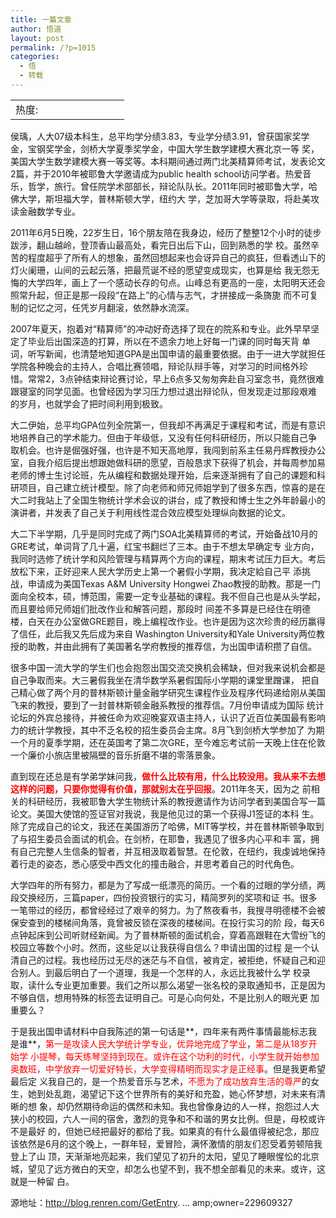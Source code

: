 ```yaml
---
title: 一篇文章
author: 悟道
layout: post
permalink: /?p=1015
categories:
  - 悟
  - 转载
---
```

<table>
  <tr cellpadding=0><td>
    热度:
  </td><td cellpadding=0><img src='http://210.75.224.29/wordpress/wp-content/plugins/statpresscn/images/sun.gif' width=10 height=10 border=0 /></td><td cellpadding=0><img src='http://210.75.224.29/wordpress/wp-content/plugins/statpresscn/images/sun_dark.gif' width=10 height=10 border=0 /></td><td cellpadding=0><img src='http://210.75.224.29/wordpress/wp-content/plugins/statpresscn/images/sun_dark.gif' width=10 height=10 border=0 /></td><td cellpadding=0><img src='http://210.75.224.29/wordpress/wp-content/plugins/statpresscn/images/sun_dark.gif' width=10 height=10 border=0 /></td><td cellpadding=0><img src='http://210.75.224.29/wordpress/wp-content/plugins/statpresscn/images/sun_dark.gif' width=10 height=10 border=0 /></td></tr>
</table>

侯瑀，人大07级本科生，总平均学分绩3.83，专业学分绩3.91，曾获国家奖学金，宝钢奖学金，剑桥大学夏季奖学金，中国大学生数学建模大赛北京一等 奖，美国大学生数学建模大赛一等奖等。本科期间通过两门北美精算师考试，发表论文2篇，并于2010年被耶鲁大学邀请成为public health school访问学者。热爱音乐，哲学，旅行。曾任院学术部部长，辩论队队长。2011年同时被耶鲁大学，哈佛大学，斯坦福大学，普林斯顿大学，纽约大 学，芝加哥大学等录取，将赴美攻读金融数学专业。

2011年6月5日晚，22岁生日，16个朋友陪在我身边，经历了整整12个小时的徒步跋涉，翻山越岭，登顶香山最高处，看完日出后下山，回到熟悉的学 校。虽然辛苦的程度超乎了所有人的想象，虽然回想起来也会讶异自己的疯狂，但看透山下的灯火阑珊，山间的云起云落，把最荒诞不经的愿望变成现实，也算是给 我无怨无悔的大学四年，画上了一个感动长存的句点。山峰总有更高的一座，太阳明天还会照常升起，但正是那一段段“在路上”的心情与志气，才拼接成一条旖旎 而不可复制的记忆之河，任凭岁月翻滚，依然静水流深。

2007年夏天，抱着对“精算师”的冲动好奇选择了现在的院系和专业。此外早早坚定了毕业后出国深造的打算，所以在不遗余力地上好每一门课的同时每天背 单词，听写新闻，也清楚地知道GPA是出国申请的最重要依据。由于一进大学就担任学院各种晚会的主持人，合唱比赛领唱，辩论队辩手等，对学习的时间格外珍 惜。常常2，3点钟结束辩论赛讨论，早上6点多又匆匆奔赴自习室念书，竟然很难跟寝室的同学见面。也曾经因为学习压力想过退出辩论队，但发现走过那段艰难 的岁月，也就学会了把时间利用到极致。

大二伊始，总平均GPA位列全院第一，但我却不再满足于课程和考试，而是有意识地培养自己的学术能力。但由于年级低，又没有任何科研经历，所以只能自己争 取机会。也许是倔强好强，也许是不知天高地厚，我闯到前系主任易丹辉教授办公室，自我介绍后提出想跟她做科研的愿望，百般恳求下获得了机会，并每周参加易 老师的博士生讨论班，先从编程和数据处理开始，后来逐渐拥有了自己的课题和科研项目，自己建立统计模型。除了向老师和师兄师姐学到了很多东西，惊喜的是在 大二时我站上了全国生物统计学术会议的讲台，成了教授和博士生之外年龄最小的演讲者，并发表了自己关于利用线性混合效应模型处理纵向数据的论文。

大二下半学期，几乎是同时完成了两门SOA北美精算师的考试，开始备战10月的GRE考试，单词背了几十遍，红宝书翻烂了三本。由于不想太早确定专 业方向，我同时选修了统计学和风险管理与精算两个方向的课程，期末考试压力巨大。考后放松下来，正好迎来人民大学历史上第一个暑假小学期，我决定給自己平 添挑战，申请成为美国Texas A&M University Hongwei Zhao教授的助教。那是一门面向全校本，硕，博范围，需要一定专业基础的课程。我不但自己也是从头学起，而且要给师兄师姐们批改作业和解答问题，那段时 间差不多算是已经住在明德楼，白天在办公室做GRE题目，晚上编程改作业。也许是因为这次珍贵的经历赢得了信任，此后我又先后成为来自 Washington University和Yale University两位教授的助教，并由此拥有了美国著名学府教授的推荐信，为出国申请积攒了自信。

很多中国一流大学的学生们也会抱怨出国交流交换机会稀缺，但对我来说机会都是自己争取而来。大三暑假我坐在清华数学系暑假国际小学期的课堂里蹭课， 把自己精心做了两个月的普林斯顿计量金融学研究生课程作业及程序代码递给刚从美国飞来的教授，要到了一封普林斯顿金融系教授的推荐信。7月份申请成为国际 统计论坛的外宾总接待，并被任命为欢迎晚宴双语主持人，认识了近百位美国最有影响力的统计学教授，其中不乏名校的招生委员会主席。8月飞到剑桥大学参加了 为期一个月的夏季学期，还在英国考了第二次GRE，至今难忘考试前一天晚上住在伦敦一个廉价小旅店里被隔壁的音乐折磨不堪的零落景象。

直到现在还总是有学弟学妹问我，<span style="color: #ff0000;"><strong>做什么比较有用，什么比较没用。我从来不去想这样的问题，只要你觉得有价值，那就别太在乎回报</strong></span>。2011年冬天，因为之 前相关的科研经历，我被耶鲁大学生物统计系的教授邀请作为访问学者到美国合写一篇论文。美国大使馆的签证官对我说，我是他见过的第一个获得J1签证的本科 生。除了完成自己的论文，我还在美国游历了哈佛，MIT等学校，并在普林斯顿争取到了与招生委员会面试的机会。在剑桥，在耶鲁，我遇见了很多内心平和丰 富，拥有自己完整人生信条的智者，并互相汲取着智慧。在伦敦，在纽约，我虔诚地保持着行走的姿态，悉心感受中西文化的撞击融合，并思考着自己的时代角色。

大学四年的所有努力，都是为了写成一纸漂亮的简历。一个看的过眼的学分绩，两段交换经历，三篇paper，四份投资银行的实习，精简罗列的奖项和证 书。很多一笔带过的经历，都曾经经过了艰辛的努力。为了熬夜看书，我搜寻明德楼不会被保安查到的楼梯间角落，竟曾被反锁在深夜的楼梯间。在投行实习的阶 段，每天6点钟起床到公司听财经新闻。为了普林斯顿的面试机会，穿着高跟鞋在大雪纷飞的校园立等数个小时。然而，这些足以让我获得自信么？申请出国的过程 是一个认清自己的过程。我也经历过无尽的迷茫与不自信，被肯定，被拒绝，怀疑自己和迎合别人。到最后明白了一个道理，我是一个怎样的人，永远比我被什么学 校录取，读什么专业更加重要。我们之所以那么渴望一张名校的录取通知书，正是因为不够自信，想用特殊的标签去证明自己。可是心向何处，不是比别人的眼光更 加重要么？

于是我出国申请材料中自我陈述的第一句话是**，四年来有两件事情最能标志我是谁**，<span style="color: #ff0000;">第一是攻读人民大学统计学专业，优异地完成了学业</span>，<span style="color: #ff0000;">第二是从18岁开始学 小提琴，每天练琴坚持到现在。或许在这个功利的时代，小学生就开始参加奥数班，中学放弃一切爱好特长，大学变得精明而现实才是正经事</span>。但是我更希望最后定 义我自己的，是一个热爱音乐与艺术，<span style="color: #ff0000;">不愿为了成功放弃生活的尊严</span>的女生，她到处乱跑，渴望记下这个世界所有的美好和充盈，她心怀梦想，对未来有清晰的想 象，却仍然期待命运的偶然和未知。我也曾像身边的人一样，抱怨过人大狭小的校园，六人一间的宿舍，激烈的竞争和不和谐的男女比例。但是，母校或许不是最好 的，但她已经把最好的都给了我。如果真的有什么最值得被纪念，那应该依然是6月的这个晚上，一群年轻，爱冒险，满怀激情的朋友们忍受着劳顿陪我登上了山 顶，天渐渐地亮起来，我们望见了初升的太阳，望见了睡眼惺忪的北京城，望见了远方微白的天空，却怎么也望不到，我不想全部看见的未来。或许，这就是一种留 白。

源地址：<a href="http://emuch.net/bbs/url.php?s=http%3A%2F%2Fblog.renren.com%2FGetEntry.do%3Fid%3D731207047%26amp%3Bowner%3D229609327" target="_blank">http://blog.renren.com/GetEntry. &#8230; amp;owner=229609327</a>